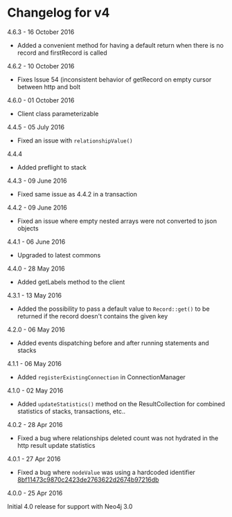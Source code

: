 # Changelog for v4

4.6.3 - 16 October 2016

- Added a convenient method for having a default return when there is no record and firstRecord is called

4.6.2 - 10 October 2016

- Fixes Issue 54 (inconsistent behavior of getRecord on empty cursor between http and bolt

4.6.0 - 01 October 2016

- Client class parameterizable

4.4.5 - 05 July 2016

- Fixed an issue with `relationshipValue()`

4.4.4

- Added preflight to stack

4.4.3 - 09 June 2016

- Fixed same issue as 4.4.2 in a transaction

4.4.2 - 09 June 2016

- Fixed an issue where empty nested arrays were not converted to json objects

4.4.1 - 06 June 2016

- Upgraded to latest commons

4.4.0 - 28 May 2016

- Added getLabels method to the client

4.3.1 - 13 May 2016

- Added the possibility to pass a default value to `Record::get()` to be returned if the record doesn't contains the given key

4.2.0 - 06 May 2016

- Added events dispatching before and after running statements and stacks

4.1.1 - 06 May 2016

- Added `registerExistingConnection` in ConnectionManager

4.1.0 - 02 May 2016

- Added `updateStatistics()` method on the ResultCollection for combined statistics of stacks, transactions, etc..

4.0.2 - 28 Apr 2016

- Fixed a bug where relationships deleted count was not hydrated in the http result update statistics

4.0.1 - 27 Apr 2016

- Fixed a bug where `nodeValue` was using a hardcoded identifier [8bf11473c9870c2423de2763622d2674b97216db](8bf11473c9870c2423de2763622d2674b97216db)

4.0.0 - 25 Apr 2016

Initial 4.0 release for support with Neo4j 3.0
